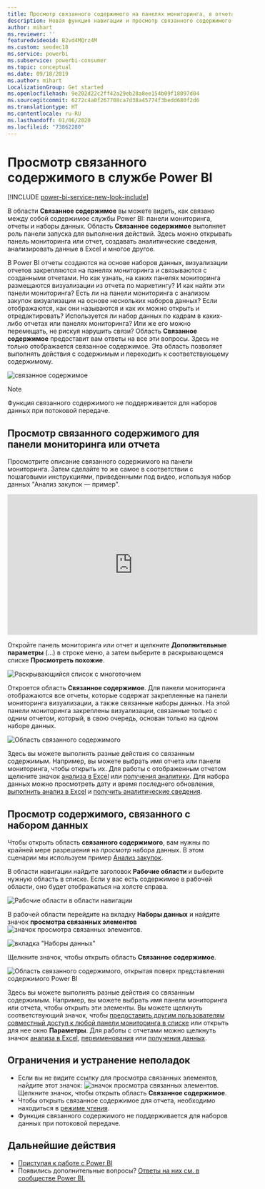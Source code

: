 ```yaml
---
title: Просмотр связанного содержимого на панелях мониторинга, в отчетах и наборах данных
description: Новая функция навигации и просмотр связанного содержимого на панелях мониторинга, в отчетах и наборах данных
author: mihart
ms.reviewer: ''
featuredvideoid: B2vd4MQrz4M
ms.custom: seodec18
ms.service: powerbi
ms.subservice: powerbi-consumer
ms.topic: conceptual
ms.date: 09/18/2019
ms.author: mihart
LocalizationGroup: Get started
ms.openlocfilehash: 9e202d22c2ff42a29eb28a8ee154b09f18097d04
ms.sourcegitcommit: 6272c4a0f267708ca7d38a45774f3bedd680f2d6
ms.translationtype: HT
ms.contentlocale: ru-RU
ms.lasthandoff: 01/06/2020
ms.locfileid: "73862280"
---
```

# <a name="view-related-content-in-the-power-bi-service"></a>Просмотр связанного содержимого в службе Power BI

[!INCLUDE [power-bi-service-new-look-include](../includes/power-bi-service-new-look-include.md)]

В области **Связанное содержимое** вы можете видеть, как связано между собой содержимое службы Power BI: панели мониторинга, отчеты и наборы данных. Область **Связанное содержимое** выполняет роль панели запуска для выполнения действий. Здесь можно открывать панель мониторинга или отчет, создавать аналитические сведения, анализировать данные в Excel и многое другое.  

В Power BI отчеты создаются на основе наборов данных, визуализации отчетов закрепляются на панелях мониторинга и связываются с созданными отчетами. Но как узнать, на каких панелях мониторинга размещаются визуализации из отчета по маркетингу? И как найти эти панели мониторинга? Есть ли на панели мониторинга с анализом закупок визуализации на основе нескольких наборов данных? Если отображаются, как они называются и как их можно открыть и отредактировать? Используется ли набор данных по кадрам в каких-либо отчетах или панелях мониторинга? Или же его можно перемещать, не рискуя нарушить связи? Область **Связанное содержимое** предоставит вам ответы на все эти вопросы.  Здесь не только отображается связанное содержимое. Эта область позволяет выполнять действия с содержимым и переходить к соответствующему содержимому.

![связанное содержимое](./media/end-user-related/power-bi-list.png)

> [!NOTE]
> Функция связанного содержимого не поддерживается для наборов данных при потоковой передаче.
> 
> 

## <a name="view-related-content-for-a-dashboard-or-report"></a>Просмотр связанного содержимого для панели мониторинга или отчета
Просмотрите описание связанного содержимого на панели мониторинга. Затем сделайте то же самое в соответствии с пошаговыми инструкциями, приведенными под видео, используя набор данных "Анализ закупок — пример".

<iframe width="560" height="315" src="https://www.youtube.com/embed/B2vd4MQrz4M#t=3m05s" frameborder="0" allowfullscreen></iframe>

Откройте панель мониторинга или отчет и щелкните **Дополнительные параметры** (...) в строке меню, а затем выберите в раскрывающемся списке **Просмотреть похожие**.

![Раскрывающийся список с многоточием](./media/end-user-related/power-bi-dropdown.png)

Откроется область **Связанное содержимое**. Для панели мониторинга отображаются все отчеты, которые содержат закрепленные на панели мониторинга визуализации, а также связанные наборы данных. На этой панели мониторинга закреплены визуализации, связанные только с одним отчетом, который, в свою очередь, основан только на одном наборе данных. 

![Область связанного содержимого](./media/end-user-related/power-bi-view-related-dashboard.png)

Здесь вы можете выполнять разные действия со связанным содержимым.  Например, вы можете выбрать имя отчета или панели мониторинга, чтобы открыть их.  Для работы с отображенным отчетом щелкните значок [анализа в Excel](../service-analyze-in-excel.md) или [получения аналитики](end-user-insights.md). Для набора данных можно просмотреть дату и время последнего обновления, [выполнить анализ в Excel](../service-analyze-in-excel.md) и [получить аналитические сведения](end-user-insights.md).  



## <a name="view-related-content-for-a-dataset"></a>Просмотр содержимого, связанного с набором данных
Чтобы открыть область **связанного содержимого**, вам нужны по крайней мере разрешения на *просмотр* набора данных. В этом сценарии мы используем пример [Анализ закупок](../sample-procurement.md).

В области навигации найдите заголовок **Рабочие области** и выберите нужную область в списке. Если у вас есть содержимое в рабочей области, оно будет отображаться на холсте справа. 

![Рабочие области в области навигации](./media/end-user-related/power-bi-workspace.png)


В рабочей области перейдите на вкладку **Наборы данных** и найдите значок **просмотра связанных элементов**![значок просмотра связанных элементов](./media/end-user-related/power-bi-view-related-icon-new.png).

![вкладка "Наборы данных"](./media/end-user-related/power-bi-related-dataset.png)

Щелкните значок, чтобы открыть область **Связанное содержимое**.

![Область связанного содержимого, открытая поверх представления содержимого Power BI](media/end-user-related/power-bi-dataset.png)

Здесь вы можете выполнять разные действия со связанным содержимым. Например, вы можете выбрать имя панели мониторинга или отчета, чтобы открыть эти элементы.  Вы можете щелкнуть соответствующий значок, чтобы [предоставить другим пользователям совместный доступ к любой панели мониторинга в списке](../service-share-dashboards.md) или открыть для нее окно **Параметры**. Для работы с отчетами можно щелкнуть значок [анализа в Excel](../service-analyze-in-excel.md), [переименования](../service-rename.md) или [получения данных](end-user-insights.md).  

## <a name="limitations-and-troubleshooting"></a>Ограничения и устранение неполадок
* Если вы не видите ссылку для просмотра связанных элементов, найдите этот значок: ![значок просмотра связанных элементов](./media/end-user-related/power-bi-view-related-icon-new.png). Щелкните значок, чтобы открыть область **Связанное содержимое**.
* Чтобы открыть связанное содержимое для отчета, необходимо находиться в [режиме чтения](end-user-reading-view.md).
* Функция связанного содержимого не поддерживается для наборов данных при потоковой передаче.

## <a name="next-steps"></a>Дальнейшие действия
* [Приступая к работе с Power BI](../service-get-started.md)
* Появились дополнительные вопросы? [Ответы на них см. в сообществе Power BI.](https://community.powerbi.com/)

